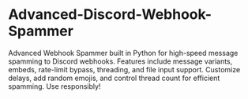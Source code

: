 # Advanced-Discord-Webhook-Spammer
Advanced Webhook Spammer built in Python for high-speed message spamming to Discord webhooks. Features include message variants, embeds, rate-limit bypass, threading, and file input support. Customize delays, add random emojis, and control thread count for efficient spamming. Use responsibly!
